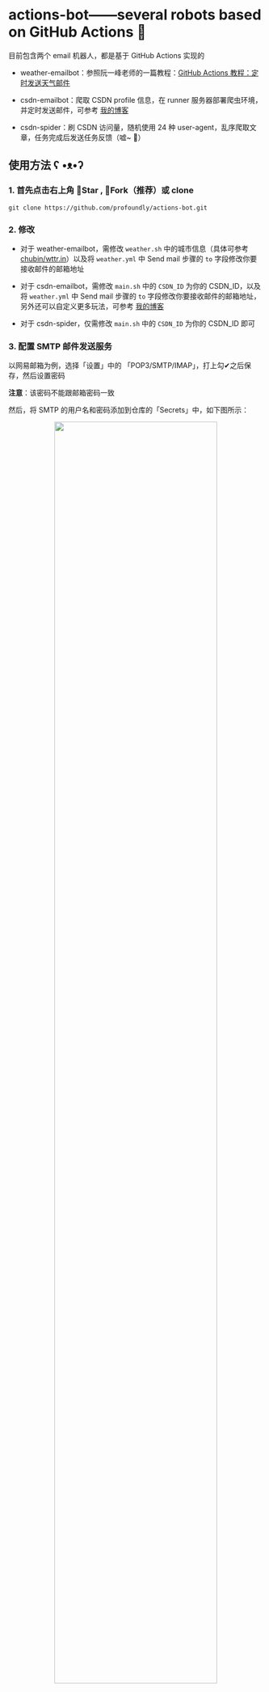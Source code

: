 # actions-bot——several robots based on GitHub Actions 🤖

目前包含两个 email 机器人，都是基于 GitHub Actions 实现的

- weather-emailbot：参照阮一峰老师的一篇教程：[GitHub Actions 教程：定时发送天气邮件](http://www.ruanyifeng.com/blog/2019/12/github_actions.html)

- csdn-emailbot：爬取 CSDN profile 信息，在 runner 服务器部署爬虫环境，并定时发送邮件，可参考 [我的博客](https://blog.csdn.net/qq_38105251/article/details/104119623)

- csdn-spider：刷 CSDN 访问量，随机使用 24 种 user-agent，乱序爬取文章，任务完成后发送任务反馈（嘘~ 🤫）

## 使用方法 ʕ •ᴥ•ʔ

### 1. 首先点击右上角 🌟Star , 🔱Fork（推荐）或 clone

`git clone https://github.com/profoundly/actions-bot.git`

### 2. 修改

  - 对于 weather-emailbot，需修改 `weather.sh` 中的城市信息（具体可参考 [chubin/wttr.in](https://github.com/chubin/wttr.in)）以及将 `weather.yml` 中 Send mail 步骤的 `to` 字段修改你要接收邮件的邮箱地址
  
  - 对于 csdn-emailbot，需修改 `main.sh` 中的 `CSDN_ID` 为你的 CSDN_ID，以及将 `weather.yml` 中 Send mail 步骤的 `to` 字段修改你要接收邮件的邮箱地址，另外还可以自定义更多玩法，可参考 [我的博客](https://blog.csdn.net/qq_38105251/article/details/104119623)

  - 对于 csdn-spider，仅需修改 `main.sh` 中的 `CSDN_ID` 为你的 CSDN_ID 即可

### 3. 配置 SMTP 邮件发送服务

以网易邮箱为例，选择「设置」中的 「POP3/SMTP/IMAP」，打上勾✔之后保存，然后设置密码

**注意**：该密码不能跟邮箱密码一致

然后，将 SMTP 的用户名和密码添加到仓库的「Secrets」中，如下图所示：

<p align="center">
    <img src="https://gitee.com/profoundly/data/raw/master/blog/github-actions-spider/img.png" width="80%">
</p>

其中，`MAIL_USERNAME` 是你开通 SMTP 服务的邮箱，`MAIL_PASSWORD` 是你设置的 SMTP 服务的密码（**不是邮箱的登录密码**）

### 4. 创建 Workflow

进入仓库的「Actions」，点击「New workflow」、「Set up a workflow yourself」，然后复制 `.github/workflows/` 文件夹下的 `yml` 文件代码，粘贴并 commit，完成 👌

### 5. enjoy it